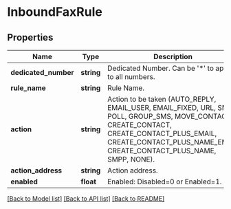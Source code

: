 # InboundFaxRule

## Properties
Name | Type | Description | Notes
------------ | ------------- | ------------- | -------------
**dedicated_number** | **string** | Dedicated Number. Can be &#39;*&#39; to apply to all numbers. | 
**rule_name** | **string** | Rule Name. | 
**action** | **string** | Action to be taken (AUTO_REPLY, EMAIL_USER, EMAIL_FIXED, URL, SMS, POLL, GROUP_SMS, MOVE_CONTACT, CREATE_CONTACT, CREATE_CONTACT_PLUS_EMAIL, CREATE_CONTACT_PLUS_NAME_EMAIL CREATE_CONTACT_PLUS_NAME, SMPP, NONE). | 
**action_address** | **string** | Action address. | 
**enabled** | **float** | Enabled: Disabled&#x3D;0 or Enabled&#x3D;1. | 

[[Back to Model list]](../README.md#documentation-for-models) [[Back to API list]](../README.md#documentation-for-api-endpoints) [[Back to README]](../README.md)


